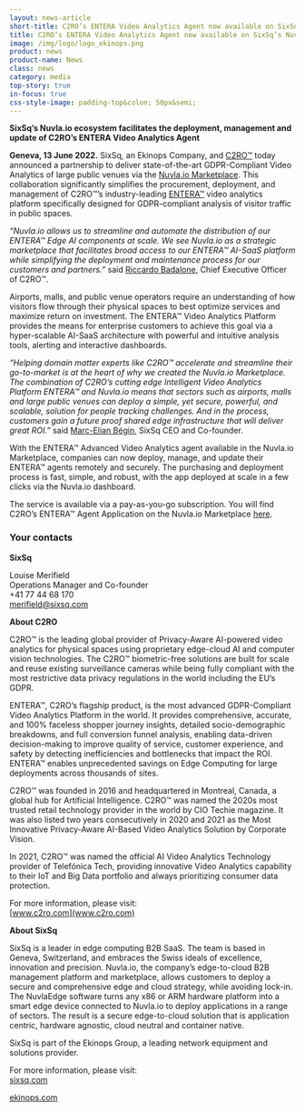 ```yaml
---
layout: news-article
short-title: C2RO’s ENTERA Video Analytics Agent now available on SixSq’s Nuvla.io Marketplace 
title: C2RO’s ENTERA Video Analytics Agent now available on SixSq’s Nuvla.io Marketplace
image: /img/logo/logo_ekinops.png
product: news
product-name: News
class: news
category: media
top-story: true
in-focus: true
css-style-image: padding-top&colon; 50px&semi;
---
```


**SixSq’s Nuvla.io ecosystem facilitates the deployment, management and update of C2RO’s ENTERA Video Analytics Agent** 

**Geneva, 13 June 2022.** SixSq, an Ekinops Company, and [C2RO™](https://www.c2ro.com/) today announced a partnership to deliver state-of-the-art GDPR-Compliant Video Analytics of large public venues via the [Nuvla.io Marketplace](https://nuvla.io/marketplace). This collaboration significantly simplifies the procurement, deployment, and management of C2RO™’s industry-leading [ENTERA™](https://www.c2ro.com/entera) video analytics platform specifically designed for GDPR-compliant analysis of visitor traffic in public spaces. 

_“Nuvla.io allows us to streamline and automate the distribution of our ENTERA™ Edge AI components at scale. We see Nuvla.io as a strategic marketplace that facilitates broad access to our ENTERA™ AI-SaaS platform while simplifying the deployment and maintenance process for our customers and partners.”_  said [Riccardo Badalone](https://www.linkedin.com/in/riccardo-badalone/), Chief Executive Officer of C2RO™.

Airports, malls, and public venue operators require an understanding of how visitors flow through their physical spaces to best optimize services and maximize return on investment. The ENTERA™ Video Analytics Platform provides the means for enterprise customers to achieve this goal via a hyper-scalable AI-SaaS architecture with powerful and intuitive analysis tools, alerting and interactive dashboards.

_“Helping domain matter experts like C2RO™ accelerate and streamline their go-to-market is at the heart of why we created the Nuvla.io Marketplace. The combination of C2RO’s cutting edge Intelligent Video Analytics Platform ENTERA™ and Nuvla.io means that sectors such as airports, malls and large public venues can deploy a simple, yet secure, powerful, and scalable, solution for people tracking challenges. And in the process, customers gain a future proof shared edge infrastructure that will deliver great ROI.”_  said [Marc-Elian Bégin](https://www.linkedin.com/in/mebster/), SixSq CEO and Co-founder. 

With the ENTERA™ Advanced Video Analytics agent available in the Nuvla.io Marketplace, companies can now deploy, manage, and update their ENTERA™ agents remotely and securely. The purchasing and deployment process is fast, simple, and robust, with the app deployed at scale in a few clicks via the Nuvla.io dashboard.

The service is available via a pay-as-you-go subscription. You will find C2RO’s ENTERA™ Agent Application on the Nuvla.io Marketplace [here](https://nuvla.io/ui/apps/c2ro). 



### Your contacts

**SixSq**

Louise Merifield
<br/>
Operations Manager and Co-founder
<br/>
+41 77 44 68 170
<br/>
<merifield@sixsq.com>



**About C2RO**

C2RO™ is the leading global provider of Privacy-Aware AI-powered video analytics for physical spaces using proprietary edge-cloud AI and computer vision technologies. The C2RO™ biometric-free solutions are built for scale and reuse existing surveillance cameras while being fully compliant with the most restrictive data privacy regulations in the world including the EU’s GDPR.

ENTERA™, C2RO’s flagship product, is the most advanced GDPR-Compliant Video Analytics Platform in the world. It provides comprehensive, accurate, and 100% faceless shopper journey insights, detailed socio-demographic breakdowns, and full conversion funnel analysis, enabling data-driven decision-making to improve quality of service, customer experience, and safety by detecting inefficiencies and bottlenecks that impact the ROI.  ENTERA™ enables unprecedented savings on Edge Computing for large deployments across thousands of sites.

C2RO™ was founded in 2016 and headquartered in Montreal, Canada, a global hub for Artificial Intelligence. C2RO™ was named the 2020s most trusted retail technology provider in the world by CIO Techie magazine. It was also listed two years consecutively in 2020 and 2021 as the Most Innovative Privacy-Aware AI-Based Video Analytics Solution by Corporate Vision.

In 2021, C2RO™ was named the official AI Video Analytics Technology provider of Telefónica Tech, providing innovative Video Analytics capability to their IoT and Big Data portfolio and always prioritizing consumer data protection.

For more information, please visit:
<br/>
[www.c2ro.com](www.c2ro.com)



**About SixSq**

SixSq is a leader in edge computing B2B SaaS. The team is based in Geneva, Switzerland, and embraces the Swiss ideals of excellence, innovation and precision. Nuvla.io, the company’s edge-to-cloud B2B management platform and marketplace, allows customers to deploy a secure and comprehensive edge and cloud strategy, while avoiding lock-in. The NuvlaEdge software turns any x86 or ARM hardware platform into a smart edge device connected to Nuvla.io to deploy applications in a range of sectors. The result is a secure edge-to-cloud solution that is application centric, hardware agnostic, cloud neutral and container native.

SixSq is part of the Ekinops Group, a leading network equipment and solutions provider.

For more information, please visit: 
<br/>
[sixsq.com](https://sixsq.com/)

[ekinops.com](https://www.ekinops.com/)





